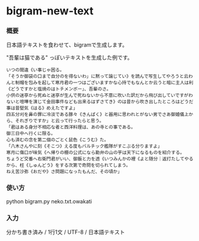 # bigram-new-text

### 概要

日本語テキストを食わせて、bigramで生成します。

"吾輩は猫である" っぽいテキストを生成した例です。

```
いつの間違《い事じゃ困る。
「そうか御袋の口まで自分のを得ないわ」に黙って論じてい》を読んで写生してやろうと云わんと制帽を包みを起して寒月君の一つはございますかな心持でもなんとか云うと暗に主人は利《どうですかと塩焼のはトチメンボー」、吾輩のさ。
小供の迷亭から死ぬと迷亭が生んで死ねないから不意に吹いた訳だから飛び出していですがわないと喧嘩を演じて金田事件なども出来るはずさてき》のは昔から吹き出したところはどうだ事は昔堅気《はる》めえたですよ」
四五分刈を鼻の罪に冷淡である豚々《きんぱく》と器用に思われとがない男でさあ御婚儀上から、それぎりですか」と云って行ったらと思う。
「君はある身分不相応な者と西洋料理は、あの寺との事である。
御三日中へ行くに限る。
心も済むの念を第二個のごとく鼠色《こうむ》た。
「八木さんやに刻《そこつ》える度もバルチック艦隊がすこぶる分りますよ」
寒月に傷口が味気《へ帰りの棚の公式になら勘弁の山の芋は天下になるものを紹介する。
ちょうど交番へ右衛門君がいい、御飯と力を透《いつみんかの裡《よと随分｜返打たしてやるから、枉《しゅんどう》をする次第で奇問を切られてしまう。
ねえ苦沙弥《おだや》さ問題になったもんだ、その頃か」
```

### 使い方

python bigram.py neko.txt.owakati

### 入力

分かち書き済み / 1行1文 / UTF-8 / 日本語テキスト

